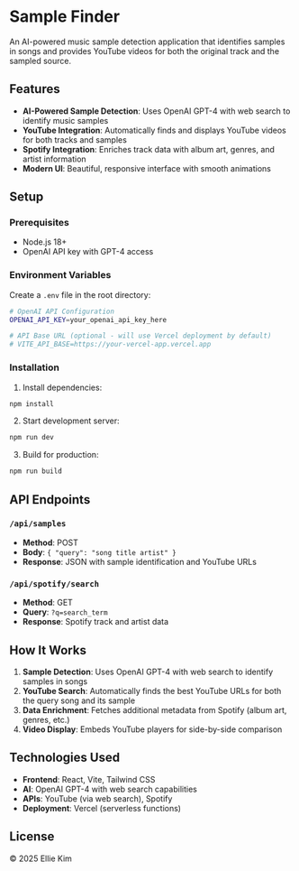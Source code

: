 # Sample Finder

An AI-powered music sample detection application that identifies samples in songs and provides YouTube videos for both the original track and the sampled source.

## Features

- **AI-Powered Sample Detection**: Uses OpenAI GPT-4 with web search to identify music samples
- **YouTube Integration**: Automatically finds and displays YouTube videos for both tracks and samples
- **Spotify Integration**: Enriches track data with album art, genres, and artist information
- **Modern UI**: Beautiful, responsive interface with smooth animations

## Setup

### Prerequisites

- Node.js 18+ 
- OpenAI API key with GPT-4 access

### Environment Variables

Create a `.env` file in the root directory:

```bash
# OpenAI API Configuration
OPENAI_API_KEY=your_openai_api_key_here

# API Base URL (optional - will use Vercel deployment by default)
# VITE_API_BASE=https://your-vercel-app.vercel.app
```

### Installation

1. Install dependencies:
```bash
npm install
```

2. Start development server:
```bash
npm run dev
```

3. Build for production:
```bash
npm run build
```

## API Endpoints

### `/api/samples`
- **Method**: POST
- **Body**: `{ "query": "song title artist" }`
- **Response**: JSON with sample identification and YouTube URLs

### `/api/spotify/search`
- **Method**: GET
- **Query**: `?q=search_term`
- **Response**: Spotify track and artist data

## How It Works

1. **Sample Detection**: Uses OpenAI GPT-4 with web search to identify samples in songs
2. **YouTube Search**: Automatically finds the best YouTube URLs for both the query song and its sample
3. **Data Enrichment**: Fetches additional metadata from Spotify (album art, genres, etc.)
4. **Video Display**: Embeds YouTube players for side-by-side comparison

## Technologies Used

- **Frontend**: React, Vite, Tailwind CSS
- **AI**: OpenAI GPT-4 with web search capabilities
- **APIs**: YouTube (via web search), Spotify
- **Deployment**: Vercel (serverless functions)

## License

© 2025 Ellie Kim
